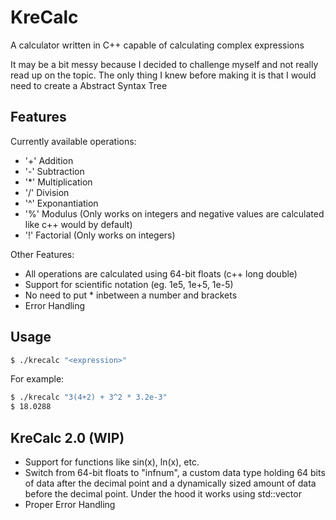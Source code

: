 # KreCalc
A calculator written in C++ capable of calculating complex expressions

It may be a bit messy because I decided to challenge myself and not really read up on the topic.
The only thing I knew before making it is that I would need to create a Abstract Syntax Tree

## Features
Currently available operations:
- '+' Addition
- '-' Subtraction
- '*' Multiplication
- '/' Division
- '^' Exponantiation
- '%' Modulus (Only works on integers and negative values are calculated like c++ would by default)
- '!' Factorial (Only works on integers)

Other Features:
- All operations are calculated using 64-bit floats (c++ long double)
- Support for scientific notation (eg. 1e5, 1e+5, 1e-5)
- No need to put * inbetween a number and brackets
- Error Handling

## Usage
```sh
$ ./krecalc "<expression>"
```
For example:
```sh
$ ./krecalc "3(4+2) + 3^2 * 3.2e-3"
$ 18.0288
```

## KreCalc 2.0 (WIP)
- Support for functions like sin(x), ln(x), etc.
- Switch from 64-bit floats to "infnum", a custom data type holding 64 bits of data after the decimal point and a dynamically sized amount of data before the decimal point. Under the hood it works using std::vector
- Proper Error Handling
